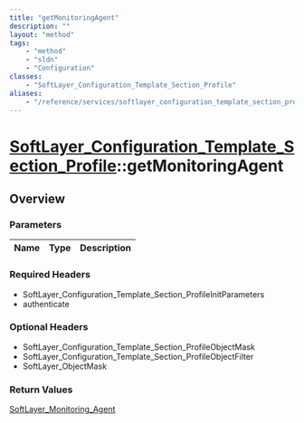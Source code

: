 ```yaml
---
title: "getMonitoringAgent"
description: ""
layout: "method"
tags:
    - "method"
    - "sldn"
    - "Configuration"
classes:
    - "SoftLayer_Configuration_Template_Section_Profile"
aliases:
    - "/reference/services/softlayer_configuration_template_section_profile/getMonitoringAgent"
---
```

# [SoftLayer_Configuration_Template_Section_Profile](/reference/services/SoftLayer_Configuration_Template_Section_Profile)::getMonitoringAgent




## Overview 


### Parameters 
|Name | Type | Description |
| --- | --- | --- |


### Required Headers
* SoftLayer_Configuration_Template_Section_ProfileInitParameters
* authenticate

### Optional Headers
* SoftLayer_Configuration_Template_Section_ProfileObjectMask
* SoftLayer_Configuration_Template_Section_ProfileObjectFilter
* SoftLayer_ObjectMask

### Return Values
<a href='/reference/datatypes/SoftLayer_Monitoring_Agent'>SoftLayer_Monitoring_Agent </a>

